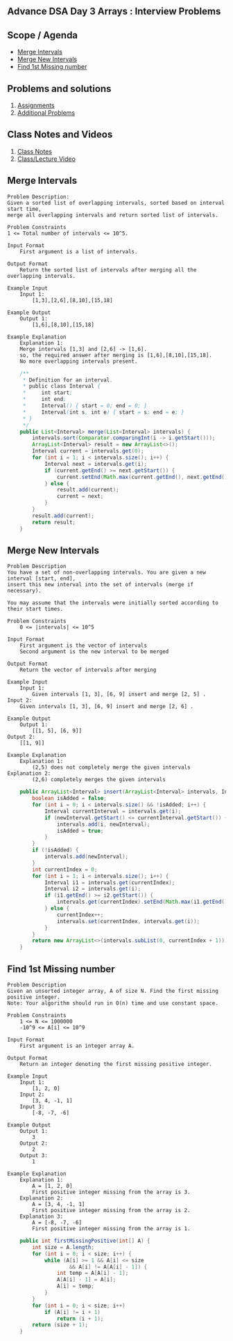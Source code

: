## Advance DSA Day 3 Arrays : Interview Problems

## Scope / Agenda
- [Merge Intervals](#merge-intervals)
- [Merge New Intervals](#merge-new-intervals)
- [Find 1st Missing number](#find-1st-missing-number)


## Problems and solutions

1. [Assignments](https://github.com/rajpiyush220/Algorithms/tree/master/problems/src/main/java/com/learning/scaler/advance/module1/arrays/interview/assignment)
2. [Additional Problems](https://github.com/rajpiyush220/Algorithms/tree/master/problems/src/main/java/com/learning/scaler/advance/module1/arrays/interview/additional)

## Class Notes and Videos

1. [Class Notes](../../../class_Notes/Advance%20DSA%20Notes/3.%20Adv%20Arrays%203%20Intevriew%20Problems(29-09-23).pdf)
2. [Class/Lecture Video](https://www.youtube.com/watch?v=-7ATeTDUZi4)


## Merge Intervals
    Problem Description:
    Given a sorted list of overlapping intervals, sorted based on interval start time, 
    merge all overlapping intervals and return sorted list of intervals.

    Problem Constraints
    1 <= Total number of intervals <= 10^5.

    Input Format
        First argument is a list of intervals.

    Output Format
        Return the sorted list of intervals after merging all the overlapping intervals.

    Example Input
        Input 1:
            [1,3],[2,6],[8,10],[15,18]

    Example Output
        Output 1:
            [1,6],[8,10],[15,18]

    Example Explanation
        Explanation 1:
        Merge intervals [1,3] and [2,6] -> [1,6].
        so, the required answer after merging is [1,6],[8,10],[15,18].
        No more overlapping intervals present.
```java
    /**
     * Definition for an interval.
     * public class Interval {
     *     int start;
     *     int end;
     *     Interval() { start = 0; end = 0; }
     *     Interval(int s, int e) { start = s; end = e; }
     * }
     */
    public List<Interval> merge(List<Interval> intervals) {
        intervals.sort(Comparator.comparingInt(i -> i.getStart()));
        ArrayList<Interval> result = new ArrayList<>();
        Interval current = intervals.get(0);
        for (int i = 1; i < intervals.size(); i++) {
            Interval next = intervals.get(i);
            if (current.getEnd() >= next.getStart()) {
                current.setEnd(Math.max(current.getEnd(), next.getEnd()));
            } else {
                result.add(current);
                current = next;
            }
        }
        result.add(current);
        return result;
    }
```
## Merge New Intervals
    Problem Description
    You have a set of non-overlapping intervals. You are given a new interval [start, end],
    insert this new interval into the set of intervals (merge if necessary).

    You may assume that the intervals were initially sorted according to their start times.

    Problem Constraints
        0 <= |intervals| <= 10^5

    Input Format
        First argument is the vector of intervals
        Second argument is the new interval to be merged

    Output Format
        Return the vector of intervals after merging

    Example Input
        Input 1:
            Given intervals [1, 3], [6, 9] insert and merge [2, 5] .
    Input 2:
        Given intervals [1, 3], [6, 9] insert and merge [2, 6] .

    Example Output
        Output 1:
            [[1, 5], [6, 9]]
    Output 2:
        [[1, 9]]

    Example Explanation
        Explanation 1:
            (2,5) does not completely merge the given intervals
    Explanation 2:
            (2,6) completely merges the given intervals
```java
    public ArrayList<Interval> insert(ArrayList<Interval> intervals, Interval newInterval) {
        boolean isAdded = false;
        for (int i = 0; i < intervals.size() && !isAdded; i++) {
            Interval currentInterval = intervals.get(i);
            if (newInterval.getStart() <= currentInterval.getStart()) {
                intervals.add(i, newInterval);
                isAdded = true;
            }
        }
        if (!isAdded) {
            intervals.add(newInterval);
        }
        int currentIndex = 0;
        for (int i = 1; i < intervals.size(); i++) {
            Interval i1 = intervals.get(currentIndex);
            Interval i2 = intervals.get(i);
            if (i1.getEnd() >= i2.getStart()) {
                intervals.get(currentIndex).setEnd(Math.max(i1.getEnd(), i2.getEnd()));
            } else {
                currentIndex++;
                intervals.set(currentIndex, intervals.get(i));
            }
        }
        return new ArrayList<>(intervals.subList(0, currentIndex + 1));
    }
```
## Find 1st Missing number
    Problem Description
    Given an unsorted integer array, A of size N. Find the first missing positive integer.
    Note: Your algorithm should run in O(n) time and use constant space.

    Problem Constraints
        1 <= N <= 1000000
        -10^9 <= A[i] <= 10^9

    Input Format
        First argument is an integer array A.

    Output Format
        Return an integer denoting the first missing positive integer.

    Example Input
        Input 1:
            [1, 2, 0]
        Input 2:    
            [3, 4, -1, 1]
        Input 3:
            [-8, -7, -6]

    Example Output
        Output 1:
            3
        Output 2:
            2
        Output 3:
            1

    Example Explanation
        Explanation 1:
            A = [1, 2, 0]
            First positive integer missing from the array is 3.
        Explanation 2:
            A = [3, 4, -1, 1]
            First positive integer missing from the array is 2.
        Explanation 3:
            A = [-8, -7, -6]
            First positive integer missing from the array is 1.
```java
    public int firstMissingPositive(int[] A) {
        int size = A.length;
        for (int i = 0; i < size; i++) {
            while (A[i] >= 1 && A[i] <= size
                    && A[i] != A[A[i] - 1]) {
                int temp = A[A[i] - 1];
                A[A[i] - 1] = A[i];
                A[i] = temp;
            }
        }
        for (int i = 0; i < size; i++)
            if (A[i] != i + 1)
                return (i + 1);
        return (size + 1);
    }
```
